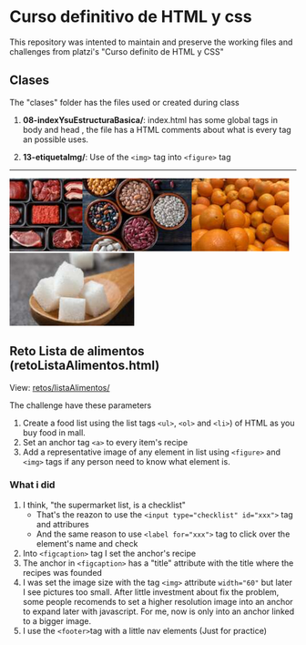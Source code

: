 # Curso definitivo de HTML y css

This repository was intented to maintain and preserve the working files and challenges from platzi's "Curso definito de HTML y CSS"

## Clases

The "clases" folder has the files used or created during class

1. **08-indexYsuEstructuraBasica/**: index.html has some global tags in body and head , the file has a HTML comments about what is every tag an possible uses.

1. **13-etiquetaImg/**: Use of the `<img>` tag into `<figure>` tag

---

![Carnes](retos/listaAlimentos/img/alimentos/carne-de-res-small.jpg)![granos](retos/listaAlimentos/img/alimentos/frijol-small.jpg)![frutas](retos/listaAlimentos/img/alimentos/naranja-small.jpg)![condimentos](retos/listaAlimentos/img/alimentos/azucar-small.jpg)

## Reto Lista de alimentos (retoListaAlimentos.html)

View: [retos/listaAlimentos/](retos/listaAlimentos/index.html)

The challenge have these parameters

1. Create a food list using the list tags `<ul>`, `<ol>` and `<li>`) of HTML as you buy food in mall.
1. Set an anchor tag `<a>` to every item's recipe
1. Add a representative image of any element in list using `<figure>` and `<img>` tags if any person need to know what element is.

### What i did

1. I think, "the supermarket list, is a checklist"
    - That's the reazon to use the `<input type="checklist" id="xxx">` tag and attribures
    - And the same reason to use `<label for="xxx">` tag to click over the element's name and check
1. Into `<figcaption>` tag I set the anchor's recipe
1. The anchor in `<figcaption>` has a "title" attribute with the title where the recipes was founded
1. I was set the image size with the tag `<img>` attribute `width="60"` but later I see pictures too small. After little investment about fix the problem, some people recomends to set a higher resolution image into an anchor to expand later with javascript. For me, now is only into an anchor linked to a bigger image.
1. I use the `<footer>`tag with a little nav elements (Just for practice)
